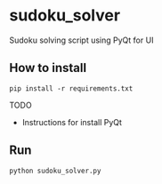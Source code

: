 # sudoku_solver
Sudoku solving script using PyQt for UI

## How to install 

```
pip install -r requirements.txt
```

TODO
- Instructions for install PyQt

## Run 

```
python sudoku_solver.py
```
